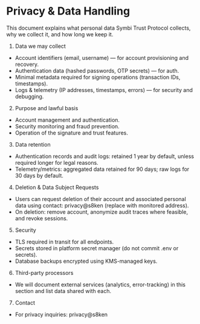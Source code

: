# Privacy & Data Handling

This document explains what personal data Symbi Trust Protocol collects, why we collect it, and how long we keep it.

1) Data we may collect
- Account identifiers (email, username) — for account provisioning and recovery.
- Authentication data (hashed passwords, OTP secrets) — for auth.
- Minimal metadata required for signing operations (transaction IDs, timestamps).
- Logs & telemetry (IP addresses, timestamps, errors) — for security and debugging.

2) Purpose and lawful basis
- Account management and authentication.
- Security monitoring and fraud prevention.
- Operation of the signature and trust features.

3) Data retention
- Authentication records and audit logs: retained 1 year by default, unless required longer for legal reasons.
- Telemetry/metrics: aggregated data retained for 90 days; raw logs for 30 days by default.

4) Deletion & Data Subject Requests
- Users can request deletion of their account and associated personal data using contact: privacy@s8ken (replace with monitored address).
- On deletion: remove account, anonymize audit traces where feasible, and revoke sessions.

5) Security
- TLS required in transit for all endpoints.
- Secrets stored in platform secret manager (do not commit .env or secrets).
- Database backups encrypted using KMS-managed keys.

6) Third-party processors
- We will document external services (analytics, error-tracking) in this section and list data shared with each.

7) Contact
- For privacy inquiries: privacy@s8ken